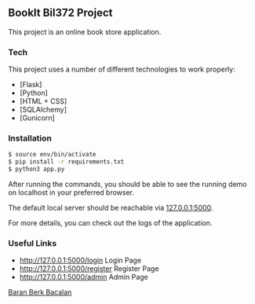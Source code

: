 ## BookIt Bil372 Project

This project is an online book store application. 

### Tech
This project uses a number of different technologies to work properly:

* [Flask]
* [Python]
* [HTML + CSS]
* [SQLAlchemy]
* [Gunicorn]

### Installation

```sh
$ source env/bin/activate
$ pip install -r requirements.txt
$ python3 app.py
```
After running the commands, you should be able to see the running demo on localhost in your preferred browser.

The default local server should be reachable via [127.0.0.1:5000](http://127.0.0.1:5000/login).

For more details, you can check out the logs of the application.

### Useful Links

* http://127.0.0.1:5000/login Login Page
* http://127.0.0.1:5000/register Register Page
* http://127.0.0.1:5000/admin Admin Page




[Baran Berk Bacalan](https://github.com/berk-12/)

